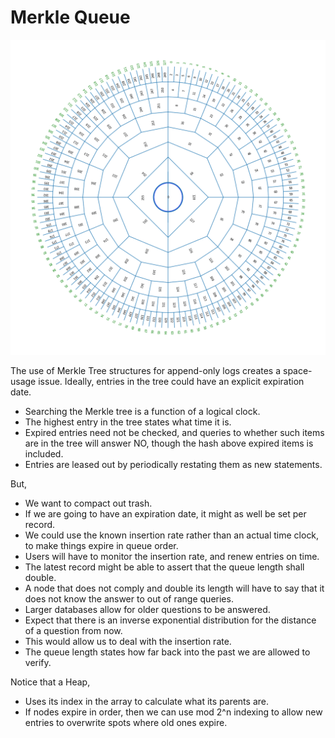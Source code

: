 Merkle Queue
============

![merklequeue.png](merklequeue.png)

The use of Merkle Tree structures for append-only logs creates a space-usage issue.
Ideally, entries in the tree could have an explicit expiration date.

- Searching the Merkle tree is a function of a logical clock.
- The highest entry in the tree states what time it is.
- Expired entries need not be checked, and queries to whether such items are in the tree will answer NO, though the hash above expired items is included.
- Entries are leased out by periodically restating them as new statements.

But,

- We want to compact out trash.
- If we are going to have an expiration date, it might as well be set per record.
- We could use the known insertion rate rather than an actual time clock, to make things expire in queue order.
- Users will have to monitor the insertion rate, and renew entries on time.
- The latest record might be able to assert that the queue length shall double.
- A node that does not comply and double its length will have to say that it does not know the answer to out of range queries.
- Larger databases allow for older questions to be answered.
- Expect that there is an inverse exponential distribution for the distance of a question from now.
- This would allow us to deal with the insertion rate.
- The queue length states how far back into the past we are allowed to verify.

Notice that a Heap,

- Uses its index in the array to calculate what its parents are.
- If nodes expire in order, then we can use mod 2^n indexing to allow new entries to overwrite spots where old ones expire.


